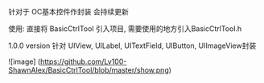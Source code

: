 针对于 OC基本控件作封装
会持续更新


使用: 直接将 BasicCtrlTool 引入项目, 需要使用的地方引入BasicCtrlTool.h

1.0.0 version
针对 UIView,  UILabel,  UITextField,  UIButton,  UIImageView封装


![image] (https://github.com/Lv100-ShawnAlex/BasicCtrlTool/blob/master/show.png)



